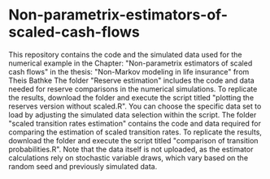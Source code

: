 # Non-parametrix-estimators-of-scaled-cash-flows
 This repository contains the code and the simulated data used for the numerical example in the Chapter: "Non-parametrix estimators of scaled cash flows" in the thesis: "Non-Markov modeling in life insurance" from Theis Bathke
 The folder "Reserve estimation" includes the code and data needed for reserve comparisons in the numerical simulations. To replicate the results, download the folder and execute the script titled "plotting the reserves version without scaled.R". You can choose the specific data set to load by adjusting the simulated data selection within the script.
 The folder "scaled transition rates estimation" contains the code and data required for comparing the estimation of scaled transition rates. To replicate the results, download the folder and execute the script titled "comparison of transition probabilities.R". Note that the data itself is not uploaded, as the estimator calculations rely on stochastic variable draws, which vary based on the random seed and previously simulated data.
